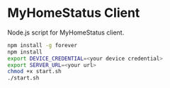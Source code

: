# MyHomeStatus Client

Node.js script for MyHomeStatus client. 

```bash
npm install -g forever
npm install
export DEVICE_CREDENTIAL=<your device credential>
export SERVER_URL=<your url>
chmod +x start.sh
./start.sh
```
